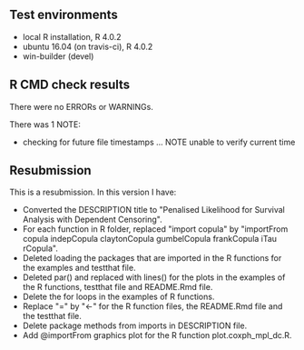 ## Test environments
* local R installation, R 4.0.2
* ubuntu 16.04 (on travis-ci), R 4.0.2
* win-builder (devel)

## R CMD check results

There were no ERRORs or WARNINGs.

There was 1 NOTE:
* checking for future file timestamps ... NOTE unable to verify current time

## Resubmission

This is a resubmission. In this version I have:

* Converted the DESCRIPTION title to "Penalised Likelihood for Survival Analysis with Dependent Censoring".
* For each function in R folder, replaced "import copula" by "importFrom copula indepCopula claytonCopula gumbelCopula frankCopula iTau rCopula".
* Deleted loading the packages that are imported in the R functions for the examples and testthat file.
* Deleted par() and replaced with lines() for the plots in the examples of the R functions, testthat file and README.Rmd file.
* Delete the for loops in the examples of R functions.
* Replace "=" by "<-" for the R function files, the README.Rmd file and the testthat file.
* Delete package methods from imports in DESCRIPTION file.
* Add @importFrom graphics plot for the R function plot.coxph_mpl_dc.R.
